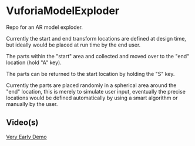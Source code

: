 # VuforiaModelExploder
Repo for an AR model exploder.

Currently the start and end transform locations are defined at design time, but ideally would be placed at run time by the end user.

The parts within the "start" area and collected and moved over to the "end" location (hold "A" key).

The parts can be returned to the start location by holding the "S" key.

Currently the parts are placed randomly in a spherical area around the "end" location, this is merely to simulate user input, eventually the precise locations would be defined automatically by using a smart algorithm or manually by the user.

## Video(s)
[Very Early Demo](https://youtu.be/y4Bbl_Q2BCA)

